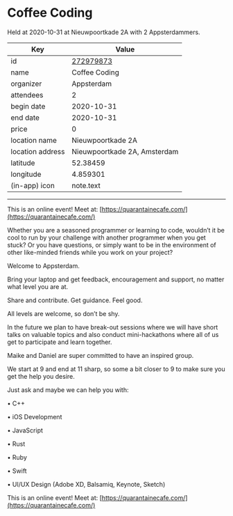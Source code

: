 # Coffee Coding
Held at 2020-10-31 at Nieuwpoortkade 2A with 2 Appsterdammers.
        
|Key|Value
|---|---|
|id|[272979873](https://www.meetup.com/appsterdam/events/272979873/)|
|name|Coffee Coding|
|organizer|Appsterdam|
|attendees|2|
|begin date|2020-10-31|
|end date|2020-10-31|
|price|0|
|location name|Nieuwpoortkade 2A|
|location address|Nieuwpoortkade 2A, Amsterdam|
|latitude|52.38459|
|longitude|4.859301|
|(in-app) icon|note.text|

---

This is an online event! Meet at: [https://quarantainecafe.com/](https://quarantainecafe.com/)

Whether you are a seasoned programmer or learning to code, wouldn’t it be cool to run by your challenge with another programmer when you get stuck? Or you have questions, or simply want to be in the environment of other like-minded friends while you work on your project?

Welcome to Appsterdam.

Bring your laptop and get feedback, encouragement and support, no matter what level you are at.

Share and contribute. Get guidance. Feel good.

All levels are welcome, so don’t be shy.

In the future we plan to have break-out sessions where we will have short talks on valuable topics and also conduct mini-hackathons where all of us get to participate and learn together.

Maike and Daniel are super committed to have an inspired group.

We start at 9 and end at 11 sharp, so some a bit closer to 9 to make sure you get the help you desire.

Just ask and maybe we can help you with:

• C++

• iOS Development

• JavaScript

• Rust

• Ruby

• Swift

• UI/UX Design (Adobe XD, Balsamiq, Keynote, Sketch)

This is an online event! Meet at: [https://quarantainecafe.com/](https://quarantainecafe.com/)


